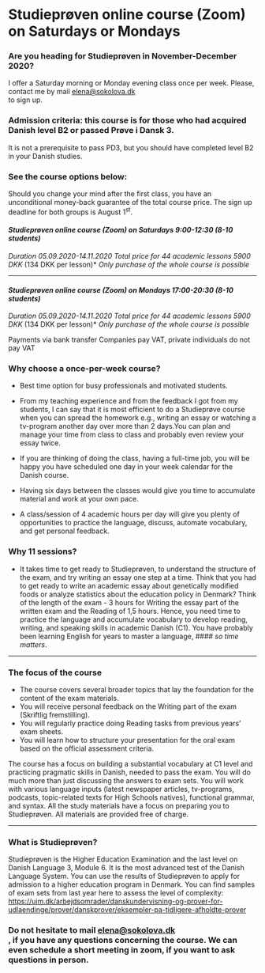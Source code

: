 
# Studieprøven online course (Zoom) on Saturdays or Mondays


### Are you heading for Studieprøven in November-December 2020?

I offer a Saturday morning or Monday evening class once per week. 
Please, contact me by mail [elena@sokolova.dk](mailto:elena@sokolova.dk)<br/> to sign up. 

### Admission criteria: this course is for those who had acquired Danish level B2 or passed Prøve i Dansk 3. 
It is not a prerequisite to pass PD3, but you should have completed level B2 in your Danish studies. 

### See the course options below:

Should you change your mind after the first class, you have an unconditional money-back guarantee of the total course price. 
The sign up deadline for both groups is August 1<sup>st</sup>. 

 #### *Studieprøven online course (Zoom) on Saturdays 9:00-12:30 (8-10 students)*
 *Duration 05.09.2020-14.11.2020*
 *Total price for 44 academic lessons 5900 DKK* (134 DKK per lesson)*
 *Only purchase of the whole course is possible*
   
-----------------
 #### *Studieprøven online course (Zoom) on Mondays 17:00-20:30  (8-10 students)*
 *Duration 05.09.2020-14.11.2020*
 *Total price for 44 academic lessons 5900 DKK* (134 DKK per lesson)*
 *Only purchase of the whole course is possible*

Payments via bank transfer
Companies pay VAT, private individuals do not pay VAT

### Why choose a once-per-week course? 

* Best time option for busy professionals and motivated students. 

* From my teaching experience and from the feedback I got from my students, I can say that it is most efficient to do a Studieprøve course when you can spread the homework e.g., writing an essay or watching a tv-program another day over more than 2 days.You can plan and manage your time from class to class and probably even review your essay twice. 

* If you are thinking of doing the class, having a full-time job, you will be happy you have scheduled one day in your week calendar for the Danish course. 

* Having six days between the classes would give you time to accumulate material and work at your own pace.

* A class/session of 4 academic hours per day will give you plenty of opportunities to practice the language, discuss, automate vocabulary, and get personal feedback.  

### Why 11 sessions? 
* It takes time to get ready to Studieprøven, to understand the structure of the exam, and try writing an essay one step at a time. Think that you had to get ready to write an academic essay about genetically modified foods or analyze statistics about the education policy in Denmark? Think of the length of the exam - 3 hours for Writing the essay part of the written exam and the Reading of 1,5 hours. Hence, you need time to practice the language and accumulate vocabulary to develop reading, writing, and speaking skills in academic Danish (C1). You have probably been learning English for years to master a language, #### *so time matters*. 
--------------------------------------------
### The focus of the course
 
* The course covers several broader topics that lay the foundation for the content of the exam materials. 
* You will receive personal feedback on the Writing part of the exam (Skriftlig fremstilling).
* You will regularly practice doing Reading tasks from previous years’ exam sheets. 
* You will learn how to structure your presentation for the oral exam based on the official assessment criteria. 

The course has a focus on building a substantial vocabulary at C1 level and practicing pragmatic skills in Danish, needed to pass the exam. You will do much more than just discussing the answers to exam sets. You will work with various language inputs (latest newspaper articles, tv-programs, podcasts, topic-related texts for High Schools natives), functional grammar, and syntax. All the study materials have a focus on preparing you to Studieprøven. All materials are provided free of charge.

-----------------------------------------

### What is Studieprøven? 

Studieprøven is the Higher Education Examination and the last level on Danish Language 3, Module 6. It is the most advanced test of the Danish Language System. You can use the results of Studieprøven to apply for admission to a higher education program in Denmark. 
You can find samples of exam sets from last year here to assess the level of complexity: https://uim.dk/arbejdsomrader/danskundervisning-og-prover-for-udlaendinge/prover/danskprover/eksempler-pa-tidligere-afholdte-prover

### Do not hesitate to mail [elena@sokolova.dk](mailto:elena@sokolova.dk)<br/>, if you have any questions concerning the course. We can even schedule a short meeting in zoom, if you want to ask questions in person. 


